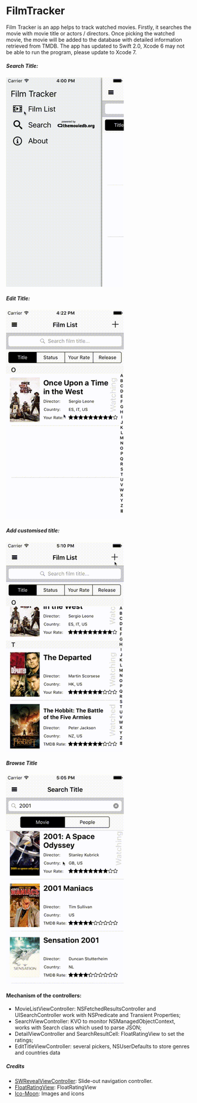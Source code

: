 # FilmTracker

Film Tracker is an app helps to track watched movies.
Firstly, it searches the movie with movie title or actors / directors. Once picking the watched movie, the movie will be added to the database with detailed information retrieved from TMDB. The app has updated to Swift 2.0, Xcode 6 may not be able to run the program, please update to Xcode 7.

##### Search Title:
<img src="./Screenshots/SearchTitle.gif" width="320" height="568"/>

##### Edit Title:
<img src="./Screenshots/EditTitle.gif" width="320" height="568"/>

##### Add customised title:
<img src="./Screenshots/AddCustomisedTitle.gif" width="320" height="568"/>

##### Browse Title
<img src="./Screenshots/BrowseTitle.gif" width="320" height="568"/>

#### Mechanism of the controllers:
- MovieListViewController: NSFetchedResultsController and UISearchController work with NSPredicate and Transient Properties;
- SearchViewController: KVO to monitor NSManagedObjectContext, works with Search class which used to parse JSON;
- DetailViewController and SearchResultCell: FloatRatingView to set the ratings;
- EditTitleViewController: several pickers, NSUserDefaults to store genres and countries data

##### Credits
- [SWRevealViewController](https://github.com/John-Lluch/SWRevealViewController): Slide-out navigation controller.
- [FloatRatingView](https://github.com/strekfus/FloatRatingView): FloatRatingView
- [Ico-Moon](https://github.com/Keyamoon/IcoMoon-Free): Images and icons
